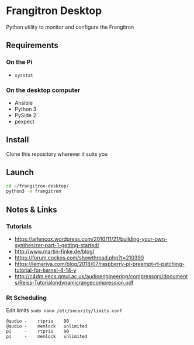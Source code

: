 # Frangitron Desktop

Python utility to monitor and configure the Frangitron

## Requirements

### On the Pi

- `sysstat`

### On the desktop computer

- Ansible
- Python 3
- PySide 2 
- pexpect

## Install

Clone this repository wherever it suits you

## Launch

````bash
cd ~/frangitron-desktop/
python3 -m frangitron
````

## Notes & Links

### Tutorials

- https://arlencox.wordpress.com/2010/11/21/building-your-own-synthesizer-part-1-getting-started/
- http://www.martin-finke.de/blog/
- https://forum.cockos.com/showthread.php?t=210390
- https://lemariva.com/blog/2018/07/raspberry-pi-preempt-rt-patching-tutorial-for-kernel-4-14-y
- http://c4dm.eecs.qmul.ac.uk/audioengineering/compressors/documents/Reiss-Tutorialondynamicrangecompression.pdf

### Rt Scheduling

Edit limits `sudo nano /etc/security/limits.conf`

```text
@audio -    rtprio    90
@audio -    memlock   unlimited
pi     -    rtprio    90
pi     -    memlock   unlimited
```
